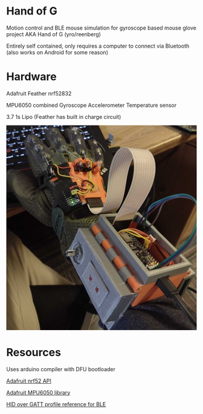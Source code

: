 # Hand of G

Motion control and BLE mouse simulation for gyroscope based mouse glove project AKA Hand of G (yro/reenberg)

Entirely self contained, only requires a computer to connect via Bluetooth (also works on Android for some reason)

# Hardware
Adafruit Feather nrf52832

MPU6050 combined Gyroscope Accelerometer Temperature sensor

3.7 1s Lipo (Feather has built in charge circuit)

![glove-image](https://github.com/dylan-thegreenone/hand-of-g/blob/master/images/glove-image.jpg)


# Resources
Uses arduino compiler with DFU bootloader

[Adafruit nrf52 API](https://learn.adafruit.com/bluefruit-nrf52-feather-learning-guide/bluefruit-nrf52-api)

[Adafruit MPU6050 library](https://adafruit.github.io/Adafruit_MPU6050/html/class_adafruit___m_p_u6050.html)

[HID over GATT profile reference for BLE](https://www.ti.com/lit/an/swra715/swra715.pdf?ts=1644949603328)
